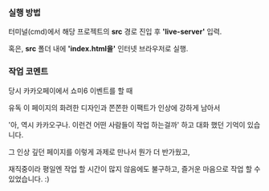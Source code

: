 ### 실행 방법

터미널(cmd)에서 해당 프로젝트의 **src** 경로 진입 후 **'live-server'** 입력.

혹은, **src** 폴더 내에 **'index.html을'** 인터넷 브라우저로 실행.
  
  
  
  
### 작업 코멘트

당시 카카오페이에서 쇼미6 이벤트를 할 때

유독 이 페이지의 화려한 디자인과 쫀쫀한 이팩트가 인상에 강하게 남아서 

'아, 역시 카카오구나. 이런건 어떤 사람들이 작업 하는걸까' 하고 대화 했던 기억이 있습니다.

그 인상 깊던 페이지를 이렇게 과제로 만나서 뭔가 더 반가웠고,

재직중이라 평일엔 작업 할 시간이 많지 않음에도 불구하고, 즐거운 마음으로 작업 할 수 있었습니다. :)


